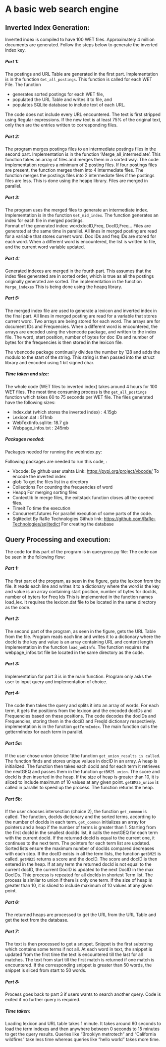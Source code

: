 # A basic web search engine

## Inverted Index Generation:

Inverted index is compiled to have 100 WET files. Approximately 4 million documents are generated.
Follow the steps below to generate the inverted index key.

##### Part 1: 

The postings and URL Table are generated in the first part. Implementation is in the function `Get_all_postings`. This function is called for each WET File. The function 
- generates sorted postings for each WET file,
- populated the URL Table and writes it to file, and 
- populates SQLite database to include text of each URL.

The code does not include every URL encountered. The text is first stripped using Regular expressions. If the new text is at least 75% of the original text, only then are the entries written to corresponding files.

##### Part 2: 

The program merges postings files to an intermediate postings files in the second part. Implementation is in the function ‘Merge_all_intermediate’. This function takes an array of files and merges them in a sorted way. The code implementation requires a minimum of 2 posting files. If four postings files are present, the function merges them into 4 intermediate files. The function merges the postings files into 2 intermediate files if the postings files are less.
This is done using the heapq library.
Files are merged in parallel.

##### Part 3: 
The program uses the merged files to generate an intermediate index. Implementation is in the function `Get_mid_index`. The function generates an index for each file in merged postings.  
Format of the generated index: word:docID,Freq, DocID,Freq…
Files are generated at the same time in parallel.
All lines in merged posting are read for a variable that stores current word. Doc IDs and freq IDs are stored for each word. When a different word is encountered, the list is written to file, and the current word variable updated.

##### Part 4: 

Generated indexes are merged in the fourth part. This assumes that the index files generated are in sorted order, which is true as all the postings originally generated are sorted. 
The implementation in the function `Merge_indexes`
This is being done using the heapq library.

##### Part 5:  
The merged index file are used to generate a lexicon and inverted index in the final part.
All lines in merged posting are read for a variable that stores current word.
Two arrays are being stored for each word. The arrays are for document IDs and Frequencies. 
When a different word is encountered, the arrays are encoded using the vbencode package, and written to the index file.
The word, start position, number of bytes for doc IDs and number of bytes for the frequencies is then stored in the lexicon file.

The vbencode package continually divides the number by 128 and adds the modulo to the start of the string. This string is then passed into the struct library and encoded using 1 bit signed char. 

##### Time taken and size:

The whole code (WET files to inverted index) takes around 4 hours for 100 WET files.
The most time consuming process is the `get_all_postings` function which takes 60 to 75 seconds per WET file.
The files generated have the following sizes:
- Index.dat (which stores the inverted index) : 4.15gb
- Lexicon.dat : 511mb
- WebTextInfo.sqllite: 18.7 gb
- Webpage_infos.txt : 245mb

##### Packages needed: 

Packages needed for running the webIndex.py:

Following packages are needed to run this code, :
- Vbcode:
By github user utahta 
Link: https://pypi.org/project/vbcode/
To encode the inverted index
- glob
To get the files list in a directory
- Collections
For counting the frequencies of word
- Heapq
For merging sorting files
- Contextlib
In merge files, the exitstack function closes all the opened files.
- Timeit
To time the execution
- Concurrent.futures
For parallel execution of some parts of the code.
- Sqlitedict
By RaRe Technologies
Github link: https://github.com/RaRe-Technologies/sqlitedict
For creating the database

## Query Processing and execution:
The code for this part of the program is in queryproc.py file:
The code can be seen in the following flow:

##### Part 1: 

The first part of the program, as seen in the figure, gets the lexicon from the file. It reads each line and writes it to a dictionary where the word is the key and value is an array containing start position, number of bytes for docIds, number of byters for Freq Ids
This is implemented in the function names load_lex. It requires the lexicon.dat file to be located in the same directory as the code.

##### Part 2:

The second part of the program, as seen in the figure, gets the URL Table from the file. Program reads each line and writes it to a dictionary where the docId  is the key and value is an array containing URL and content length
Implementation in the function `load_webInfo`. The function requires the webpage_infos.txt file be located in the same directory as the code.

##### Part 3:

Implementation for part 3 is in the main function. Program only asks the user to input query and implementation of choice.

##### Part 4: 

The code then takes the query and splits it into an array of words. For each term, it gets the positions from the lexicon and the encoded docIDs and Frequencies based on these positions.
The code decodes the docIDs and Frequencies, storing them in the dociD and FreqId dictionary respectively.
implementation is in the function `getTermIndex`. The main function calls the gettermIndex for each term in parallel.

##### Part 5a: 

If the user chose union (choice 1)the function `get_union_results is called`. The function finds and stores unique values in docID in an array. A heap is initialized. The function then takes each docId and for each term it retrieves the nextGEQ and passes them in the function `getBM25_union`. The score and docId is then inserted in the heap. If the size of heap is greater than 10, it is sliced to include maximum of 10 values at any given point.
`getBM25_union` is called in parallel to speed up the process.
The function returns the heap.

##### Part 5b: 

If the user chooses intersection (choice 2), the function `get_common` is called. 
The function, docIds dictionary and the sorted terms, according to the number of docIds in each term.
`get_common` initializes an array for pointers and a heap if the number of terms is greater than 1.
Starting from the first docId in the smallest docIds list, it calls the nextGEQ for each term with the current docId. If the returned docId is equal to the current one, it continues to the next term. 
The pointers for each term list are updated. Sorted lists ensure the maximum number of docIds compared decreases with each step. 
If the docID exists in all the term lists, the function `getBM25` is called. `getMB25` returns a score and the docID. The score and docID is then entered in the heap.
If at any term the returned docId is not equal to the current docID, the current DocID is updated to the next DocID in the max DocIDs. 
Thie process is repeated for all docIds in shortest Term list.
The process is similar to union if there is only one term.
If the size of heap is greater than 10, it is sliced to include maximum of 10 values at any given point.

##### Part 6: 

The returned heaps are processed to get the URL from the URL Table and get the text from the database.

##### Part 7: 

The text is then processed to get a snippet. Snippet is the first substring which contains some terms if not all. 
At each word in text, the snippet is updated from the first time the text is encountered till the last for all matches. The text from start till the first match is returned if one match is encountered.
If the corresponding snippet is greater than 50 words, the snippet is sliced from start to 50 words.

##### Part 8: 

Process goes back to part 3 if users wants to search another query. Code is exited if no further query is required.

##### Time taken:

Loading lexicon and URL table takes 1 minute. It takes around 60 seconds to load the term indexes and then anywhere between 0 seconds to 15 minutes to get the query results. 
Queries like “Brooklyn metrotech” and “California wildfires” take less time whereas queries like “hello world” takes more time.
